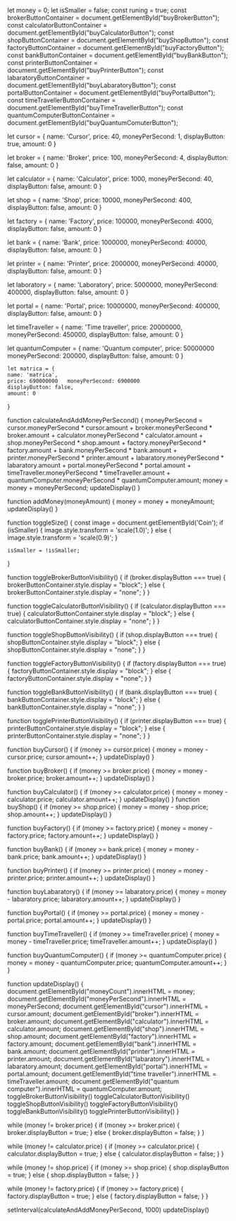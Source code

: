 let money = 0;
let isSmaller = false;
const runing = true;
const brokerButtonContainer = document.getElementById("buyBrokerButton");
const calculatorButtonContainer = document.getElementById("buyCalculatorButton");
const shopButtonContainer = document.getElementById("buyShopButton");
const factoryButtonContainer = document.getElementById("buyFactoryButton");
const bankButtonContainer = document.getElementById("buyBankButton");
const printerButtonContainer = document.getElementById("buyPrinterButton");
const labaratoryButtonContainer = document.getElementById("buyLabaratoryButton");
const portalButtonContainer = document.getElementById("buyPortalButton");
const timeTravellerButtonContainer = document.getElementById("buyTimeTravellerButton");
const quantumComputerButtonContainer = document.getElementById("buyQuantumComuterButton");

let cursor = {
    name: 'Cursor',
    price: 40,
    moneyPerSecond: 1,
    displayButton: true,
    amount: 0
}

let broker = {
    name: 'Broker',
    price: 100,
    moneyPerSecond: 4,
    displayButton: false,
    amount: 0
}

let calculator = {
    name: 'Calculator',
    price: 1000,
    moneyPerSecond: 40,
    displayButton: false,
    amount: 0
}

let shop = {
    name: 'Shop',
    price: 10000,
    moneyPerSecond: 400,
    displayButton: false,
    amount: 0
}

let factory = {
    name: 'Factory',
    price: 100000,
    moneyPerSecond: 4000,
    displayButton: false,
    amount: 0
}

let bank = {
    name: 'Bank',
    price: 1000000,
    moneyPerSecond: 40000,
    displayButton: false,
    amount: 0
}

let printer = {
    name: 'Printer',
    price: 2000000,
    moneyPerSecond: 40000,
    displayButton: false,
    amount: 0
}

let laboratory = {
    name: 'Laboratory',
    price: 5000000,
    moneyPerSecond: 400000,
    displayButton: false,
    amount: 0
}

let portal = {
    name: 'Portal',
    price: 10000000,
    moneyPerSecond: 400000,
    displayButton: false,
    amount: 0
}

let timeTraveller = {
    name: 'Time traveller',
    price: 20000000,
    moneyPerSecond: 450000,
    displayButton: false,
    amount: 0
}

let quantumComputer = {
    name: 'Quantum computer',
    price: 50000000    moneyPerSecond: 200000,
    displayButton: false,
    amount: 0
    }
    
    let matrica = {
    name: 'matrica',
    price: 690000000   moneyPerSecond: 6900000
    displayButton: false,
    amount: 0
}

function calculateAndAddMoneyPerSecond() {
    moneyPerSecond = cursor.moneyPerSecond * cursor.amount + broker.moneyPerSecond * broker.amount + calculator.moneyPerSecond * calculator.amount + shop.moneyPerSecond * shop.amount + factory.moneyPerSecond * factory.amount + bank.moneyPerSecond * bank.amount + printer.moneyPerSecond * printer.amount + labaratory.moneyPerSecond * labaratory.amount + portal.moneyPerSecond * portal.amount + timeTraveller.moneyPerSecond * timeTraveller.amount + quantumComputer.moneyPerSecond * quantumComputer.amount;
    money = money + moneyPerSecond;
    updateDisplay()
}

function addMoney(moneyAmount) {
    money = money + moneyAmount;
    updateDisplay()
}

function toggleSize() {
    const image = document.getElementById('Coin');
    if (isSmaller) {
        image.style.transform = 'scale(1.0)';
    } else {
        image.style.transform = 'scale(0.9)';
    }

    isSmaller = !isSmaller;
}

function toggleBrokerButtonVisibility() {
    if (broker.displayButton === true) {
        brokerButtonContainer.style.display = "block";
    } else {
        brokerButtonContainer.style.display = "none";
    }
}

function toggleCalculatorButtonVisibility() {
    if (calculator.displayButton === true) {
        calculatorButtonContainer.style.display = "block";
    } else {
        calculatorButtonContainer.style.display = "none";
    }
}

function toggleShopButtonVisibility() {
    if (shop.displayButton === true) {
        shopButtonContainer.style.display = "block";
    } else {
        shopButtonContainer.style.display = "none";
    }
}

function toggleFactoryButtonVisibility() {
    if (factory.displayButton === true) {
        factoryButtonContainer.style.display = "block";
    } else {
        factoryButtonContainer.style.display = "none";
    }
}

function toggleBankButtonVisibility() {
    if (bank.displayButton === true) {
        bankButtonContainer.style.display = "block";
    } else {
        bankButtonContainer.style.display = "none";
    }
}

function togglePrinterButtonVisibility() {
    if (printer.displayButton === true) {
        printerButtonContainer.style.display = "block";
    } else {
        printerButtonContainer.style.display = "none";
    }
}


function buyCursor() {
    if (money >= cursor.price) {
        money = money - cursor.price;
        cursor.amount++;
    }
    updateDisplay()
}

function buyBroker() {
    if (money >= broker.price) {
        money = money - broker.price;
        broker.amount++;
    }
    updateDisplay()
}

function buyCalculator() {
    if (money >= calculator.price) {
        money = money - calculator.price;
        calculator.amount++;
    }
    updateDisplay()
}
function buyShop() {
    if (money >= shop.price) {
        money = money - shop.price;
        shop.amount++;
    }
    updateDisplay()
}

function buyFactory() {
    if (money >= factory.price) {
        money = money - factory.price;
        factory.amount++;
    }
    updateDisplay()
}

function buyBank() {
    if (money >= bank.price) {
        money = money - bank.price;
        bank.amount++;
    }
    updateDisplay()
}

function buyPrinter() {
    if (money >= printer.price) {
        money = money - printer.price;
        printer.amount++;
    }
    updateDisplay()
}

function buyLabaratory() {
    if (money >= labaratory.price) {
        money = money - labaratory.price;
        labaratory.amount++;
    }
    updateDisplay()
}

function buyPortal() {
    if (money >= portal.price) {
        money = money - portal.price;
        portal.amount++;
    }
    updateDisplay()
}

function buyTimeTraveller() {
    if (money >= timeTraveller.price) {
        money = money - timeTraveller.price;
        timeTraveller.amount++;
    }
    updateDisplay()
}

function buyQuantumComputer() {
    if (money >= quantumComputer.price) {
        money = money - quantumComputer.price;
        quantumComputer.amount++;
    }
}

function updateDisplay() {
    document.getElementById("moneyCount").innerHTML = money;
    document.getElementById("moneyPerSecond").innerHTML = moneyPerSecond;
    document.getElementById("cursor").innerHTML = cursor.amount;
    document.getElementById("broker").innerHTML = broker.amount;
    document.getElementById("calculator").innerHTML = calculator.amount;
    document.getElementById("shop").innerHTML = shop.amount;
    document.getElementById("factory").innerHTML = factory.amount;
    document.getElementById("bank").innerHTML = bank.amount;
    document.getElementById("printer").innerHTML = printer.amount;
    document.getElementById("labaratory").innerHTML = labaratory.amount;
    document.getElementById("portal").innerHTML = portal.amount;
    document.getElementById("time traveller").innerHTML = timeTraveller.amount;
    document.getElementById("quantum computer").innerHTML = quantumComputer.amount;
    toggleBrokerButtonVisibility()
    toggleCalculatorButtonVisibility()
    toggleShopButtonVisibility()
    toggleFactoryButtonVisibility()
    toggleBankButtonVisibility()
    togglePrinterButtonVisibility()
}

while (money != broker.price) {
    if (money >= broker.price) {
        broker.displayButton = true;
    } else {
        broker.displayButton = false;
    }
}

while (money != calculator.price) {
    if (money >= calculator.price) {
        calculator.displayButton = true;
    } else {
        calculator.displayButton = false;
    }
}

while (money != shop.price) {
    if (money >= shop.price) {
        shop.displayButton = true;
    } else {
        shop.displayButton = false;
    }
}

while (money != factory.price) {
    if (money >= factory.price) {
        factory.displayButton = true;
    } else {
        factory.displayButton = false;
    }
}



setInterval(calculateAndAddMoneyPerSecond, 1000)
updateDisplay()
